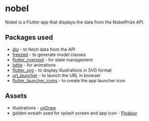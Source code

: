 # nobel


Nobel is a Flutter app that displays the data from the NobelPrize API.

## Packages used
- [dio](https://pub.dev/packages/dio) - to fetch data from the API 
- [freezed](https://pub.dev/packages/freezed) - to generate model classes
- [flutter_riverpod](https://pub.dev/packages/flutter_riverpod) - for state management
- [lottie](https://pub.dev/packages/lottie) - for animations
- [flutter_svg](https://pub.dev/packages/flutter_svg) - to display illustrations in SVG format
- [url_launcher](https://pub.dev/packages/url_launcher) - to launch the URL in browser
- [flutter_launcher_icons](https://pub.dev/packages/flutter_launcher_icons) - to create the app launcher icon

## Assets
- illustrations - [unDraw](https://undraw.co/)
- golden wreath used for splash screen and app icon - [Pixabay](https://pixabay.com/)

